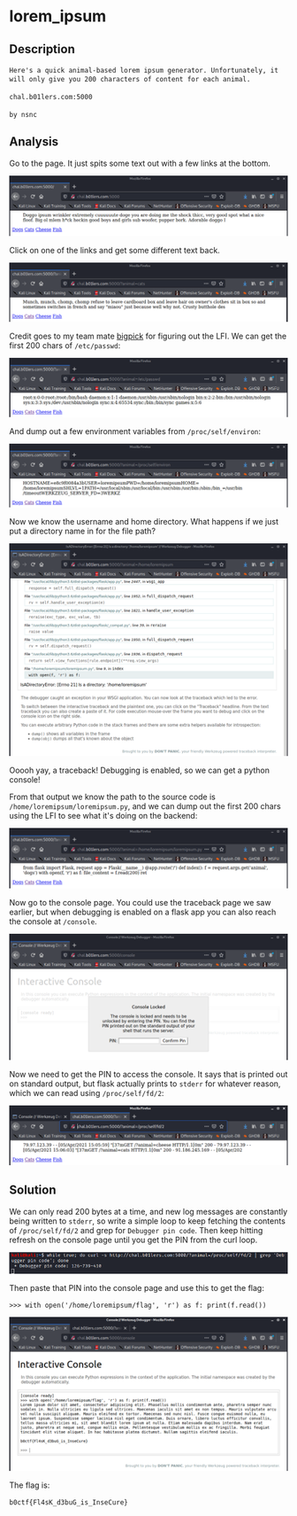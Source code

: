 
# lorem_ipsum

## Description

```
Here's a quick animal-based lorem ipsum generator. Unfortunately, it will only give you 200 characters of content for each animal.

chal.b01lers.com:5000

by nsnc
```

## Analysis

Go to the page. It just spits some text out with a few links at the bottom.

![](1.png)

Click on one of the links and get some different text back.

![](2.png)

Credit goes to my team mate [bigpick](https://github.com/bigpick) for figuring out the LFI. We can get the first 200 chars of `/etc/passwd`:

![](3.png)

And dump out a few environment variables from `/proc/self/environ`:

![](4.png)

Now we know the username and home directory. What happens if we just put a directory name in for the file path?

![](5.png)

Ooooh yay, a traceback! Debugging is enabled, so we can get a python console!

From that output we know the path to the source code is `/home/loremipsum/loremipsum.py`, and we can dump out the first 200 chars using the LFI to see what it's doing on the backend:

![](6.png)

Now go to the console page. You could use the traceback page we saw earlier, but when debugging is enabled on a flask app you can also reach the console at `/console`.

![](7.png)

Now we need to get the PIN to access the console. It says that is printed out on standard output, but flask actually prints to `stderr` for whatever reason, which we can read using `/proc/self/fd/2`:

![](8.png)

## Solution

We can only read 200 bytes at a time, and new log messages are constantly being written to `stderr`, so write a simple loop to keep fetching the contents of `/proc/self/fd/2` and grep for `Debugger pin code`. Then keep hitting refresh on the console page until you get the PIN from the curl loop.

![](9.png)

Then paste that PIN into the console page and use this to get the flag:

```
>>> with open('/home/loremipsum/flag', 'r') as f: print(f.read())
```

![](10.png)

The flag is:

```
b0ctf{Fl4sK_d3buG_is_InseCure}
```

